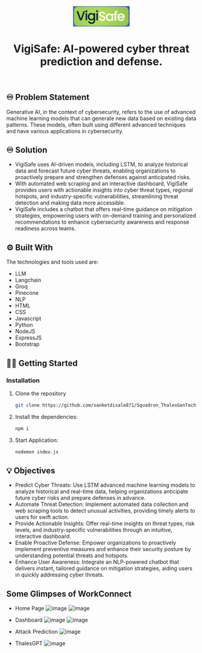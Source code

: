 <!-- PROJECT LOGO -->
<div align="center">
    <!-- <img src="./controllers/logo.png" alt="GlobalEase Logo" width="150"> -->
    <img src="./public/img/logo.png" alt="GlobalEase Logo" width="150">
  <h1 align="center"><b>VigiSafe: AI-powered cyber threat prediction and defense.</b></h1>

</div>

<!-- ABOUT THE PROJECT -->
<br>

## ♾️ Problem Statement

Generative AI, in the context of cybersecurity, refers to the use of advanced machine learning models that can generate new data based on existing data patterns. These models, often built using different advanced techniques and have various applications in cybersecurity.

## ♾️ Solution

- VigiSafe uses AI-driven models, including LSTM, to analyze historical data and forecast future cyber threats, enabling organizations to proactively prepare and strengthen defenses against anticipated risks.
- With automated web scraping and an interactive dashboard, VigiSafe provides users with actionable insights into cyber threat types, regional hotspots, and industry-specific vulnerabilities, streamlining threat detection and making data more accessible.
- VigiSafe includes a chatbot that offers real-time guidance on mitigation strategies, empowering users with on-demand training and personalized recommendations to enhance cybersecurity awareness and response readiness across teams.

## ⚙️ Built With

The technologies and tools used are:

- LLM
- Langchain
- Groq
- Pinecone
- NLP
- HTML
- CSS
- Javascript
- Python
- NodeJS
- ExpressJS
- Bootstrap

<!-- GETTING STARTED -->

## 🧑‍💻 Getting Started

### Installation

1. Clone the repository

   ```sh
   git clone https://github.com/sanketdisale871/Squadron_ThalesGenTech.git
   ```

2. Install the dependencies:

   ```sh
   npm i
   ```

3. Start Application:
   ```sh
   nodemon index.js
   ```

## 💡 Objectives

- Predict Cyber Threats: Use LSTM advanced machine learning models to analyze historical and real-time data, helping organizations anticipate future cyber risks and prepare defenses in advance.
- Automate Threat Detection: Implement automated data collection and web scraping tools to detect unusual activities, providing timely alerts to users for swift action.
- Provide Actionable Insights: Offer real-time insights on threat types, risk levels, and industry-specific vulnerabilities through an intuitive, interactive dashboard.
- Enable Proactive Defense: Empower organizations to proactively implement preventive measures and enhance their security posture by understanding potential threats and hotspots.
- Enhance User Awareness: Integrate an NLP-powered chatbot that delivers instant, tailored guidance on mitigation strategies, aiding users in quickly addressing cyber threats.

<!-- CONTRIBUTING -->

## Some Glimpses of WorkConnect

- Home Page
  ![image](https://github.com/user-attachments/assets/32698eda-1070-451f-9279-6ace30591292)
  ![image](https://github.com/user-attachments/assets/c2bc0772-e003-445e-a751-3b5ce5ed07d3)
  
- Dashboard
  ![image](https://github.com/user-attachments/assets/efcde9b4-9b7b-411b-afbe-77c08a513446)
  ![image](https://github.com/user-attachments/assets/51b4ed21-e974-4c91-82e2-1e5203e9a043)

- Attack Prediction
  ![image](https://github.com/user-attachments/assets/3c8dddcd-c147-4edb-96a5-e9ed9f031177)

- ThalesGPT
  ![image](https://github.com/user-attachments/assets/0fe4fc99-23e4-4ccf-a4ea-c507247bb2ea)


